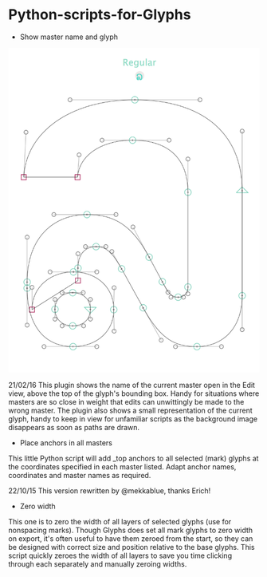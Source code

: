 # Python-scripts-for-Glyphs

- Show master name and glyph

![](MasterNameImage.png)

21/02/16 This plugin shows the name of the current master open in the Edit view, above the top of the glyph's bounding box. Handy for situations where masters are so close in weight that edits can unwittingly be made to the wrong master. The plugin also shows a small representation of the current glyph, handy to keep in view for unfamiliar scripts as the background image disappears as soon as paths are drawn.



- Place anchors in all masters

This little Python script will add _top anchors to all selected (mark) glyphs at the coordinates specified in each master listed. Adapt anchor names, coordinates and master names as required.

22/10/15 This version rewritten by @mekkablue, thanks Erich!



- Zero width

This one is to zero the width of all layers of selected glyphs (use for nonspacing marks). Though Glyphs does set all mark glyphs to zero width on export, it's often useful to have them zeroed from the start, so they can be designed with correct size and position relative to the base glyphs. This script quickly zeroes the width of all layers to save you time clicking through each separately and manually zeroing widths.
